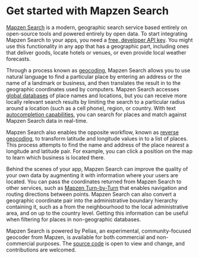 # Get started with Mapzen Search

[Mapzen Search](https://mapzen.com/projects/search) is a modern, geographic search service based entirely on open-source tools and powered entirely by open data. To start integrating Mapzen Search to your apps, you need a [free, developer API key](api-keys-rate-limits.md). You might use this functionality in any app that has a geographic part, including ones that deliver goods, locate hotels or venues, or even provide local weather forecasts.

Through a process known as [geocoding](search.md), Mapzen Search allows you to use natural language to find a particular place by entering an address or the name of a landmark or business, and then translates the result in to the geographic coordinates used by computers. Mapzen Search accesses [global databases](data-sources.md) of place names and locations, but you can receive more locally relevant search results by limiting the search to a particular radius around a location (such as a cell phone), region, or country. With text [autocompletion capabilities](autocomplete.md), you can search for places and match against Mapzen Search data in real-time.

Mapzen Search also enables the opposite workflow, known as [reverse geocoding](reverse.md), to transform latitude and longitude values in to a list of places. This process attempts to find the name and address of the place nearest a longitude and latitude pair. For example, you can click a position on the map to learn which business is located there.

Behind the scenes of your app, Mapzen Search can improve the quality of your own data by augmenting it with information where your users are located. You can pass the coordinates returned from Mapzen Search to other services, such as [Mapzen Turn-by-Turn](https://mapzen.com/projects/valhalla) that enables navigation and routing directions between points. Mapzen Search can also convert a geographic coordinate pair into the administrative boundary hierarchy containing it, such as a from the neighbourhood to the local administrative area, and on up to the country level. Getting this information can be useful when filtering for places in non-geographic databases.

Mapzen Search is powered by Pelias, an experimental, community-focused geocoder from Mapzen, is available for both commercial and non-commercial purposes. The [source code](https://github.com/pelias/pelias) is open to view and change, and contributions are welcomed.
